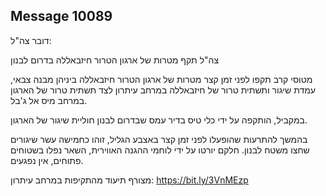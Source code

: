 ## Message 10089

דובר צה"ל:

צה"ל תקף מטרות של ארגון הטרור חיזבאללה בדרום לבנון

מטוסי קרב תקפו לפני זמן קצר מטרות של ארגון הטרור חיזבאללה ביניהן מבנה צבאי, עמדת שיגור ותשתית טרור של חיזבאללה במרחב עיתרון לצד תשתית טרור של הארגון במרחב מיס אל ג'בל.

במקביל, הותקפה על ידי כלי טיס בדיר עמס שבדרום לבנון חוליית שיגור של הארגון.

בהמשך להתרעות שהופעלו לפני זמן קצר באצבע הגליל, זוהו כחמישה עשר שיגורים שחצו משטח לבנון. חלקם יורטו על ידי לוחמי ההגנה האווירית, השאר נפלו בשטוחים פתוחים, אין נפגעים.

מצורף תיעוד מהתקיפות במרחב עיתרון:   https://bit.ly/3VnMEzp

